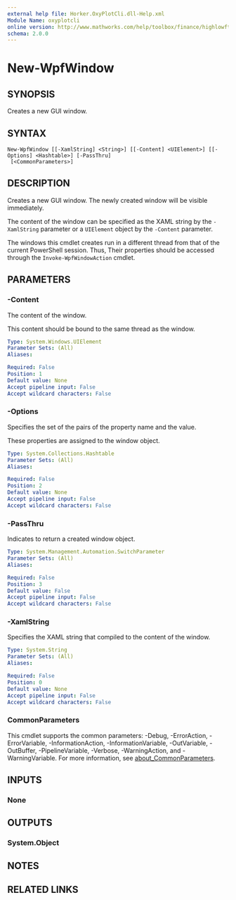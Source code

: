 ```yaml
---
external help file: Horker.OxyPlotCli.dll-Help.xml
Module Name: oxyplotcli
online version: http://www.mathworks.com/help/toolbox/finance/highlowfts.html
schema: 2.0.0
---
```


# New-WpfWindow

## SYNOPSIS
Creates a new GUI window.

## SYNTAX

```
New-WpfWindow [[-XamlString] <String>] [[-Content] <UIElement>] [[-Options] <Hashtable>] [-PassThru]
 [<CommonParameters>]
```

## DESCRIPTION
Creates a new GUI window. The newly created window will be visible immediately.

The content of the window can be specified as the XAML string by the `-XamlString` parameter or a `UIElement` object by the `-Content` parameter.

The windows this cmdlet creates run in a different thread from that of the current PowerShell session. Thus, Their properties should be accessed through the `Invoke-WpfWindowAction` cmdlet.

## PARAMETERS

### -Content
The content of the window.

This content should be bound to the same thread as the window.

```yaml
Type: System.Windows.UIElement
Parameter Sets: (All)
Aliases:

Required: False
Position: 1
Default value: None
Accept pipeline input: False
Accept wildcard characters: False
```

### -Options
Specifies the set of the pairs of the property name and the value.

These properties are assigned to the window object.

```yaml
Type: System.Collections.Hashtable
Parameter Sets: (All)
Aliases:

Required: False
Position: 2
Default value: None
Accept pipeline input: False
Accept wildcard characters: False
```

### -PassThru
Indicates to return a created window object.

```yaml
Type: System.Management.Automation.SwitchParameter
Parameter Sets: (All)
Aliases:

Required: False
Position: 3
Default value: False
Accept pipeline input: False
Accept wildcard characters: False
```

### -XamlString
Specifies the XAML string that compiled to the content of the window.

```yaml
Type: System.String
Parameter Sets: (All)
Aliases:

Required: False
Position: 0
Default value: None
Accept pipeline input: False
Accept wildcard characters: False
```

### CommonParameters
This cmdlet supports the common parameters: -Debug, -ErrorAction, -ErrorVariable, -InformationAction, -InformationVariable, -OutVariable, -OutBuffer, -PipelineVariable, -Verbose, -WarningAction, and -WarningVariable. For more information, see [about_CommonParameters](http://go.microsoft.com/fwlink/?LinkID=113216).

## INPUTS

### None
## OUTPUTS

### System.Object
## NOTES

## RELATED LINKS
